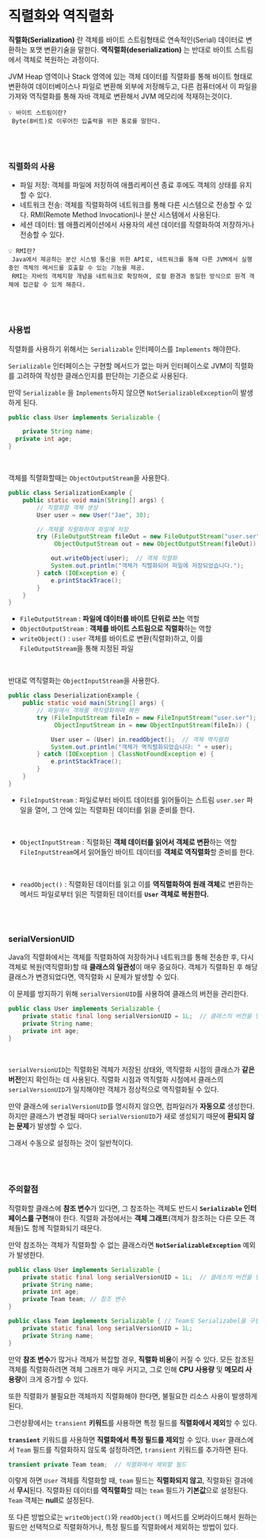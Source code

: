 # 직렬화와 역직렬화

**직렬화(Serialization)** 란 객체를 바이트 스트림형태로 연속적인(Serial) 데이터로 변환하는 포맷 변환기술을 말한다. 
**역직렬화(deserialization)** 는 반대로 바이트 스트림에서 객체로 복원하는 과정이다.

JVM Heap 영역이나 Stack 영역에 있는 객체 데이터를 직렬화를 통해 바이트 형태로 변환하여 데이터베이스나 파일로 변환해 외부에 저장해두고, 다른 컴퓨터에서 이 파일을 가져와 역직렬화를 통해 자바 객체로 변환해서 JVM 메모리에 적재하는것이다.

```
💡 바이트 스트림이란?
 Byte(8비트)로 이루어진 입출력을 위한 통로를 말한다.
```

<br><br>

### 직렬화의 사용
- 파일 저장: 객체를 파일에 저장하여 애플리케이션 종료 후에도 객체의 상태를 유지할 수 있다.
- 네트워크 전송: 객체를 직렬화하여 네트워크를 통해 다른 시스템으로 전송할 수 있다. RMI(Remote Method Invocation)나 분산 시스템에서 사용된다.
- 세션 데이터: 웹 애플리케이션에서 사용자의 세션 데이터를 직렬화하여 저장하거나 전송할 수 있다.


```
💡 RMI란?
 Java에서 제공하는 분산 시스템 통신을 위한 API로, 네트워크를 통해 다른 JVM에서 실행 중인 객체의 메서드를 호출할 수 있는 기능을 제공.
 RMI는 자바의 객체지향 개념을 네트워크로 확장하여, 로컬 환경과 동일한 방식으로 원격 객체에 접근할 수 있게 해준다.
```

<br><br>

### 사용법

직렬화를 사용하기 위해서는 `Serializable` 인터페이스를 `Implements` 해야한다.

`Serializable` 인터페이스는 구현할 메서드가 없는 마커 인터페이스로 JVM이 직렬화를 고려하여 작성한 클래스인지를 판단하는 기준으로 사용된다.

만약 `Serializable` 을 `Implements`하지 않으면 `NotSerializableException`이 발생하게 된다.

```java
public class User implements Serializable {

	private String name;
  private int age;
}
```
<br>

객체를 직렬화할때는 `ObjectOutputStream`을 사용한다.

```java
public class SerializationExample {
    public static void main(String[] args) {
        // 직렬화할 객체 생성
        User user = new User("Jae", 30);

        // 객체를 직렬화하여 파일에 저장
        try (FileOutputStream fileOut = new FileOutputStream("user.ser");
             ObjectOutputStream out = new ObjectOutputStream(fileOut)) {

            out.writeObject(user);  // 객체 직렬화
            System.out.println("객체가 직렬화되어 파일에 저장되었습니다.");
        } catch (IOException e) {
            e.printStackTrace();
        }
    }
}
```

- `FileOutputStream` : **파일에 데이터를 바이트 단위로 쓰는** 역할
- `ObjectOutputStream` : **객체를 바이트 스트림으로 직렬화**하는 역할
- `writeObject()` : `user` 객체를 바이트로 변환(직렬화)하고, 이를 `FileOutputStream`을 통해 지정된 파일

<br>

반대로 역직렬화는 `ObjectInputStream`을 사용한다.

```java
public class DeserializationExample {
    public static void main(String[] args) {
        // 파일에서 객체를 역직렬화하여 복원
        try (FileInputStream fileIn = new FileInputStream("user.ser");
             ObjectInputStream in = new ObjectInputStream(fileIn)) {

            User user = (User) in.readObject();  // 객체 역직렬화
            System.out.println("객체가 역직렬화되었습니다: " + user);
        } catch (IOException | ClassNotFoundException e) {
            e.printStackTrace();
        }
    }
}
```

- `FileInputStream` : 파일로부터 바이트 데이터를 읽어들이는 스트림
`user.ser` 파일을 열어, 그 안에 있는 직렬화된 데이터를 읽을 준비를 한다.
<br>

- `ObjectInputStream` : 직렬화된 **객체 데이터를 읽어서 객체로 변환**하는 역할
`FileInputStream`에서 읽어들인 바이트 데이터를 **객체로 역직렬화**할 준비를 한다.
<br>

- `readObject()` : 직렬화된 데이터를 읽고 이를 **역직렬화하여 원래 객체**로 변환하는 메서드
파일로부터 읽은 직렬화된 데이터를 **`User` 객체로 복원한다.**

<br><br>

### serialVersionUID

Java의 직렬화에서는 객체를 직렬화하여 저장하거나 네트워크를 통해 전송한 후, 다시 객체로 복원(역직렬화)할 때 **클래스의 일관성**이 매우 중요하다. 객체가 직렬화된 후 해당 클래스가 변경되었다면, 역직렬화 시 문제가 발생할 수 있다.

이 문제를 방지하기 위해 `serialVersionUID`를 사용하여 클래스의 버전을 관리한다.

```java
public class User implements Serializable {
    private static final long serialVersionUID = 1L;  // 클래스의 버전을 명시적으로 지정
    private String name;
    private int age;
}
```

<br>

`serialVersionUID`는 직렬화된 객체가 저장된 상태와, 역직렬화 시점의 클래스가 **같은 버전**인지 확인하는 데 사용된다.  직렬화 시점과 역직렬화 시점에서 클래스의 `serialVersionUID`가 일치해야만 객체가 정상적으로 역직렬화될 수 있다.

만약 클래스에 `serialVersionUID`를 명시하지 않으면, 컴파일러가 **자동으로** 생성한다. 하지만 클래스가 변경될 때마다 `serialVersionUID`가 새로 생성되기 때문에 **환되지 않는 문제**가 발생할 수 있다.

그래서 수동으로 설정하는 것이 일반적이다.

<br><br>

### 주의할점

직렬화할 클래스에 **참조 변수**가 있다면, 그 참조하는 객체도 반드시 **`Serializable` 인터페이스를 구현**해야 한다. 직렬화 과정에서는 **객체 그래프**(객체가 참조하는 다른 모든 객체들)도 함께 직렬화되기 때문다.

만약 참조하는 객체가 직렬화할 수 없는 클래스라면 **`NotSerializableException`** 예외가 발생한다.

```java
public class User implements Serializable {
    private static final long serialVersionUID = 1L;  // 클래스의 버전을 명시적으로 지정
    private String name;
    private int age;
    private Team team; // 참조 변수
}

public class Team implements Serializable { // Team도 Serializabel을 구현
	private static final long serialVersionUID = 1L; 
	private String name;
}
```

만약 **참조 변수**가 많거나 객체가 복잡할 경우, **직렬화 비용**이 커질 수 있다. 모든 참조된 객체를 직렬화하려면 객체 그래프가 매우 커지고, 그로 인해 **CPU 사용량** 및 **메모리 사용량**이 크게 증가할 수 있다.

또한 직렬화가 불필요한 객체까지 직렬화해야 한다면, 불필요한 리소스 사용이 발생하게 된다.

그런상황에서는 `transient` **키워드**를 사용하면 특정 필드를 **직렬화에서 제외**할 수 있다.

**`transient`** 키워드를 사용하면 **직렬화에서 특정 필드를 제외**할 수 있다.  `User` 클래스에서 `Team` 필드를 직렬화하지 않도록 설정하려면, `transient` 키워드를 추가하면 된다.

```java
transient private Team team;  // 직렬화에서 제외할 필드
```

이렇게 하면 `User` 객체를 직렬화할 때, `team` 필드는 **직렬화되지 않고**, 직렬화된 결과에서 **무시**된다. 직렬화된 데이터를 **역직렬화**할 때는 `team` 필드가 **기본값**으로 설정된다.  `Team` 객체는 **null**로 설정된다.

또 다른 방법으로는 `writeObject()`와 `readObject()` 메서드를 오버라이드해서 원하는 필드만 선택적으로 직렬화하거나, 특정 필드를 직렬화에서 제외하는 방법이 있다.